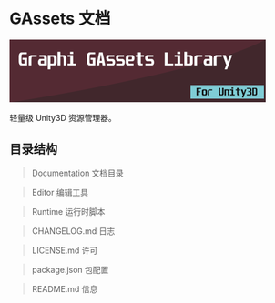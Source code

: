# GAssets 文档

![](images/label.png)

轻量级 Unity3D 资源管理器。


## 目录结构 ##
> Documentation 文档目录

> Editor 编辑工具

> Runtime 运行时脚本

> CHANGELOG.md 日志

> LICENSE.md 许可

> package.json 包配置

> README.md 信息